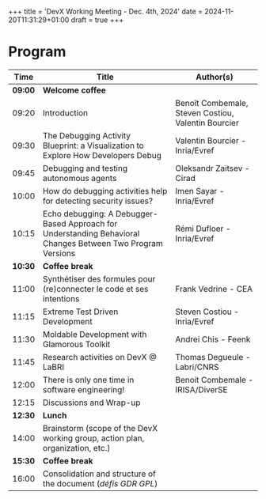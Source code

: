 +++
title = 'DevX Working Meeting - Dec. 4th, 2024'
date = 2024-11-20T11:31:29+01:00
draft = true
+++

# Program

| Time | Title | Author(s) |
| --- | --- | --- |
| **09:00** | **Welcome coffee** | |
| 09:20 | Introduction | Benoît Combemale, Steven Costiou, Valentin Bourcier | 
| 09:30 | The Debugging Activity Blueprint: a Visualization to Explore How Developers Debug | Valentin Bourcier - Inria/Evref |
| 09:45 | Debugging and testing autonomous agents | Oleksandr Zaitsev - Cirad |
| 10:00 | How do debugging activities help for detecting security issues? | Imen Sayar - Inria/Evref |
| 10:15 | Echo debugging: A Debugger-Based Approach for Understanding Behavioral Changes Between Two Program Versions | Rémi Dufloer - Inria/Evref |
| **10:30** | **Coffee break** | |
| 11:00 | Synthétiser des formules pour (re)connecter le code et ses intentions | Frank Vedrine - CEA |
| 11:15 | Extreme Test Driven Development | Steven Costiou - Inria/Evref |
| 11:30 | Moldable Development with Glamorous Toolkit | Andrei Chis - Feenk |
| 11:45 | Research activities on DevX @ LaBRI | Thomas Degueule - Labri/CNRS |
| 12:00 | There is only one time in software engineering! | Benoit Combemale - IRISA/DiverSE |
| 12:15 | Discussions and Wrap-up | |
| **12:30** | **Lunch** | |
| 14:00 | Brainstorm (scope of the DevX working group, action plan, organization, etc.) ||
| **15:30** | **Coffee break** | |
| 16:00 | Consolidation and structure of the document (_défis GDR GPL_) ||
